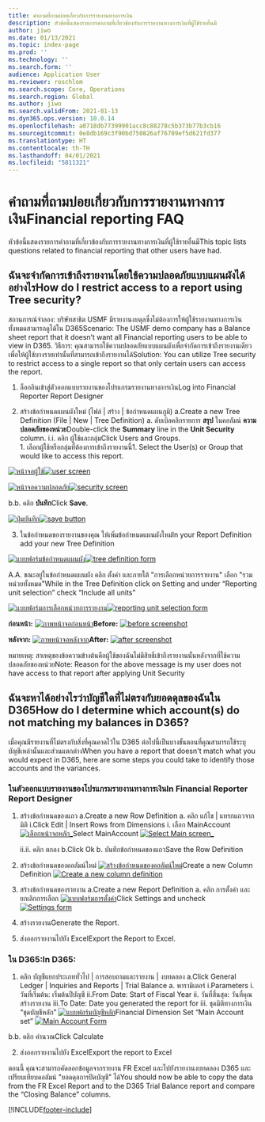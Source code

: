 ```yaml
---
title: คำถามที่ถามบ่อยเกี่ยวกับการรายงานทางการเงิน
description: หัวข้อนี้แสดงรายการคำถามที่เกี่ยวข้องกับการรายงานทางการเงินที่ผู้ใช้รายอื่นมี
author: jiwo
ms.date: 01/13/2021
ms.topic: index-page
ms.prod: ''
ms.technology: ''
ms.search.form: ''
audience: Application User
ms.reviewer: roschlom
ms.search.scope: Core, Operations
ms.search.region: Global
ms.author: jiwo
ms.search.validFrom: 2021-01-13
ms.dyn365.ops.version: 10.0.14
ms.openlocfilehash: a0718db77399901acc8c88278c5b373b77b3cb16
ms.sourcegitcommit: 0e8db169c3f90bd750826af76709ef5d621fd377
ms.translationtype: HT
ms.contentlocale: th-TH
ms.lasthandoff: 04/01/2021
ms.locfileid: "5811321"
---
```

# <a name="financial-reporting-faq"></a><span data-ttu-id="88afa-103">คำถามที่ถามบ่อยเกี่ยวกับการรายงานทางการเงิน</span><span class="sxs-lookup"><span data-stu-id="88afa-103">Financial reporting FAQ</span></span> 

<span data-ttu-id="88afa-104">หัวข้อนี้แสดงรายการคำถามที่เกี่ยวข้องกับการรายงานทางการเงินที่ผู้ใช้รายอื่นมี</span><span class="sxs-lookup"><span data-stu-id="88afa-104">This topic lists questions related to financial reporting that other users have had.</span></span> 


## <a name="how-do-i-restrict-access-to-a-report-using-tree-security"></a><span data-ttu-id="88afa-105">ฉันจะจํากัดการเข้าถึงรายงานโดยใช้ความปลอดภัยแบบแผนผังได้อย่างไร</span><span class="sxs-lookup"><span data-stu-id="88afa-105">How do I restrict access to a report using Tree security?</span></span>

<span data-ttu-id="88afa-106">สถานการณ์จำลอง: บริษัทสาธิต USMF มีรายงานงบดุลซึ่งไม่ต้องการให้ผู้ใช้รายงานทางการเงินทั้งหมดสามารถดูได้ใน D365</span><span class="sxs-lookup"><span data-stu-id="88afa-106">Scenario: The USMF demo company has a Balance sheet report that it doesn’t want all Financial reporting users to be able to view in D365.</span></span> <span data-ttu-id="88afa-107">วิธีการ: คุณสามารถใช้ความปลอดภัยแบบแผนผังเพื่อจํากัดการเข้าถึงรายงานเดียว เพื่อให้ผู้ใช้บางรายเท่านั้นที่สามารถเข้าถึงรายงานได้</span><span class="sxs-lookup"><span data-stu-id="88afa-107">Solution: You can utilize Tree security to restrict access to a single report so that only certain users can access the report.</span></span> 

1.  <span data-ttu-id="88afa-108">ล็อกอินเข้าสู่ตัวออกแบบรายงานของโปรแกรมรายงานทางการเงิน</span><span class="sxs-lookup"><span data-stu-id="88afa-108">Log into Financial Reporter Report Designer</span></span>

2.  <span data-ttu-id="88afa-109">สร้างข้อกำหนดแผนผังใหม่ (ไฟล์ | สร้าง | ข้อกำหนดแผนภูมิ) a.</span><span class="sxs-lookup"><span data-stu-id="88afa-109">Create a new Tree Definition (File | New | Tree Definition) a.</span></span>    <span data-ttu-id="88afa-110">ดับเบิลคลิกรายการ **สรุป** ในคอลัมน์ **ความปลอดภัยของหน่วย**</span><span class="sxs-lookup"><span data-stu-id="88afa-110">Double-click the **Summary** line in the **Unit Security** column.</span></span>
  <span data-ttu-id="88afa-111">i.</span><span class="sxs-lookup"><span data-stu-id="88afa-111">i.</span></span>    <span data-ttu-id="88afa-112">คลิก ผู้ใช้และกลุ่ม</span><span class="sxs-lookup"><span data-stu-id="88afa-112">Click Users and Groups.</span></span>  
          <span data-ttu-id="88afa-113">1.    เลือกผู้ใช้หรือกลุ่มที่ต้องการเข้าถึงรายงานนี้</span><span class="sxs-lookup"><span data-stu-id="88afa-113">1.    Select the User(s) or Group that would like to access this report.</span></span> 
          
<span data-ttu-id="88afa-114">[![หน้าจอผู้ใช้](./media/FR-FAQ_users.png)](./media/FR-FAQ_users.png)</span><span class="sxs-lookup"><span data-stu-id="88afa-114">[![user screen](./media/FR-FAQ_users.png)](./media/FR-FAQ_users.png)</span></span>

<span data-ttu-id="88afa-115">[![หน้าจอความปลอดภัย](./media/FR-FAQ_security.jpg)](./media/FR-FAQ_security.jpg)</span><span class="sxs-lookup"><span data-stu-id="88afa-115">[![security screen](./media/FR-FAQ_security.jpg)](./media/FR-FAQ_security.jpg)</span></span>

  <span data-ttu-id="88afa-116">b.</span><span class="sxs-lookup"><span data-stu-id="88afa-116">b.</span></span>    <span data-ttu-id="88afa-117">คลิก **บันทึก**</span><span class="sxs-lookup"><span data-stu-id="88afa-117">Click **Save**.</span></span>
  
<span data-ttu-id="88afa-118">[![ปุ่มบันทึก](./media/FR-FAQ_save.png)](./media/FR-FAQ_save.png)</span><span class="sxs-lookup"><span data-stu-id="88afa-118">[![save button](./media/FR-FAQ_save.png)](./media/FR-FAQ_save.png)</span></span>

3.  <span data-ttu-id="88afa-119">ในข้อกำหนดของรายงานของคุณ ให้เพิ่มข้อกำหนดแผนผังใหม่</span><span class="sxs-lookup"><span data-stu-id="88afa-119">In your Report Definition add your new Tree Definition</span></span>

<span data-ttu-id="88afa-120">[![แบบฟอร์มข้อกำหนดแผนผัง](./media/FR-FAQ_tree-definition.jpg)](./media/FR-FAQ_tree-definition.jpg)</span><span class="sxs-lookup"><span data-stu-id="88afa-120">[![tree definition form](./media/FR-FAQ_tree-definition.jpg)](./media/FR-FAQ_tree-definition.jpg)</span></span>

<span data-ttu-id="88afa-121">A.</span><span class="sxs-lookup"><span data-stu-id="88afa-121">A.</span></span>  <span data-ttu-id="88afa-122">ขณะอยู่ในข้อกำหนดแผนผัง คลิก ตั้งค่า และภายใต้ "การเลือกหน่วยการรายงาน" เลือก "รวมหน่วยทั้งหมด"</span><span class="sxs-lookup"><span data-stu-id="88afa-122">While in the Tree Definition click on Setting and under “Reporting unit selection” check “Include all units”</span></span>

<span data-ttu-id="88afa-123">[![แบบฟอร์มการเลือกหน่วยการรายงาน](./media/FR-FAQ_reporting-unit-selection.jpg)](./media/FR-FAQ_reporting-unit-selection.jpg)</span><span class="sxs-lookup"><span data-stu-id="88afa-123">[![reporting unit selection form](./media/FR-FAQ_reporting-unit-selection.jpg)](./media/FR-FAQ_reporting-unit-selection.jpg)</span></span>

<span data-ttu-id="88afa-124">**ก่อนหน้า:** [![ภาพหน้าจอก่อนหน้า](./media/FR-FAQ_before.png)](./media/FR-FAQ_before.png)</span><span class="sxs-lookup"><span data-stu-id="88afa-124">**Before:** [![before screenshot](./media/FR-FAQ_before.png)](./media/FR-FAQ_before.png)</span></span>

<span data-ttu-id="88afa-125">**หลังจาก:** [![ภาพหน้าจอหลังจาก](./media/FR-FAQ_after.png)](./media/FR-FAQ_after.png)</span><span class="sxs-lookup"><span data-stu-id="88afa-125">**After:** [![after screenshot](./media/FR-FAQ_after.png)](./media/FR-FAQ_after.png)</span></span>

<span data-ttu-id="88afa-126">หมายเหตุ: สาเหตุของข้อความข้างต้นคือผู้ใช้ของฉันไม่มีสิทธิ์เข้าถึงรายงานนั้นหลังจากที่ใช้ความปลอดภัยของหน่วย</span><span class="sxs-lookup"><span data-stu-id="88afa-126">Note: Reason for the above message is my user does not have access to that report after applying Unit Security</span></span>



## <a name="how-do-i-determine-which-accounts-do-not-matching-my-balances-in-d365"></a><span data-ttu-id="88afa-127">ฉันจะหาได้อย่างไรว่าบัญชีใดที่ไม่ตรงกับยอดดุลของฉันใน D365</span><span class="sxs-lookup"><span data-stu-id="88afa-127">How do I determine which account(s) do not matching my balances in D365?</span></span>

<span data-ttu-id="88afa-128">เมื่อคุณมีรายงานที่ไม่ตรงกับสิ่งที่คุณคาดไว้ใน D365 ต่อไปนี้เป็นบางขั้นตอนที่คุณสามารถใช้ระบุบัญชีเหล่านั้นและส่วนแตกต่าง</span><span class="sxs-lookup"><span data-stu-id="88afa-128">When you have a report that doesn't match what you would expect in D365, here are some steps you could take to identify those accounts and the variances.</span></span> 

### <a name="in-financial-reporter-report-designer"></a><span data-ttu-id="88afa-129">ในตัวออกแบบรายงานของโปรแกรมรายงานทางการเงิน</span><span class="sxs-lookup"><span data-stu-id="88afa-129">In Financial Reporter Report Designer</span></span>

1.  <span data-ttu-id="88afa-130">สร้างข้อกำหนดของแถว a.</span><span class="sxs-lookup"><span data-stu-id="88afa-130">Create a new Row Definition a.</span></span>    <span data-ttu-id="88afa-131">คลิก แก้ไข | แทรกแถวจากมิติ i.</span><span class="sxs-lookup"><span data-stu-id="88afa-131">Click Edit | Insert Rows from Dimensions i.</span></span>  <span data-ttu-id="88afa-132">เลือก MainAccount [![เลือกหน้าจอหลัก_](./media/FR-FAQ_selectmain_.png)](./media/FR-FAQ_selectmain_.png)</span><span class="sxs-lookup"><span data-stu-id="88afa-132">Select MainAccount [![Select Main screen_](./media/FR-FAQ_selectmain_.png)](./media/FR-FAQ_selectmain_.png)</span></span>
    
    <span data-ttu-id="88afa-133">ii.</span><span class="sxs-lookup"><span data-stu-id="88afa-133">ii.</span></span> <span data-ttu-id="88afa-134">คลิก ตกลง b.</span><span class="sxs-lookup"><span data-stu-id="88afa-134">Click Ok b.</span></span>    <span data-ttu-id="88afa-135">บันทึกข้อกำหนดของแถว</span><span class="sxs-lookup"><span data-stu-id="88afa-135">Save the Row Definition</span></span>

2.  <span data-ttu-id="88afa-136">สร้างข้อกำหนดของคอลัมน์ใหม่     [![สร้างข้อกำหนดของคอลัมน์ใหม่](./media/FR-FAQ_column.png)](./media/FR-FAQ_column.png)</span><span class="sxs-lookup"><span data-stu-id="88afa-136">Create a new Column Definition     [![Create a new column definition](./media/FR-FAQ_column.png)](./media/FR-FAQ_column.png)</span></span>

3.  <span data-ttu-id="88afa-137">สร้างข้อกำหนดของรายงาน a.</span><span class="sxs-lookup"><span data-stu-id="88afa-137">Create a new Report Definition a.</span></span>    <span data-ttu-id="88afa-138">คลิก การตั้งค่า และยกเลิกการเลือก [![แบบฟอร์มการตั้งค่า](./media/FR-FAQ_settings.png)](./media/FR-FAQ_settings.png)</span><span class="sxs-lookup"><span data-stu-id="88afa-138">Click Settings and uncheck [![Settings form](./media/FR-FAQ_settings.png)](./media/FR-FAQ_settings.png)</span></span>
   
4.  <span data-ttu-id="88afa-139">สร้างรายงาน</span><span class="sxs-lookup"><span data-stu-id="88afa-139">Generate the Report.</span></span> 

5.  <span data-ttu-id="88afa-140">ส่งออกรายงานไปยัง Excel</span><span class="sxs-lookup"><span data-stu-id="88afa-140">Export the Report to Excel.</span></span>

### <a name="in-d365"></a><span data-ttu-id="88afa-141">ใน D365:</span><span class="sxs-lookup"><span data-stu-id="88afa-141">In D365:</span></span> 
1.  <span data-ttu-id="88afa-142">คลิก บัญชีแยกประเภททั่วไป | การสอบถามและรายงาน | งบทดลอง a.</span><span class="sxs-lookup"><span data-stu-id="88afa-142">Click General Ledger | Inquiries and Reports | Trial Balance a.</span></span>    <span data-ttu-id="88afa-143">พารามิเตอร์ i.</span><span class="sxs-lookup"><span data-stu-id="88afa-143">Parameters i.</span></span>  <span data-ttu-id="88afa-144">วันที่เริ่มต้น: เริ่มต้นปีบัญชี ii.</span><span class="sxs-lookup"><span data-stu-id="88afa-144">From Date: Start of Fiscal Year ii.</span></span> <span data-ttu-id="88afa-145">วันที่สิ้นสุด: วันที่คุณสร้างรายงาน iii.</span><span class="sxs-lookup"><span data-stu-id="88afa-145">To Date: Date you generated the report for iii.</span></span>    <span data-ttu-id="88afa-146">ชุดมิติทางการเงิน “ชุดบัญชีหลัก” [![แบบฟอร์มบัญชีหลัก](./media/FR-FAQ_mainacct.png)](./media/FR-FAQ_mainacct.png)</span><span class="sxs-lookup"><span data-stu-id="88afa-146">Financial Dimension Set “Main Account set” [![Main Account Form](./media/FR-FAQ_mainacct.png)](./media/FR-FAQ_mainacct.png)</span></span>
      
  <span data-ttu-id="88afa-147">b.</span><span class="sxs-lookup"><span data-stu-id="88afa-147">b.</span></span>    <span data-ttu-id="88afa-148">คลิก คำนวณ</span><span class="sxs-lookup"><span data-stu-id="88afa-148">Click Calculate</span></span>

2.  <span data-ttu-id="88afa-149">ส่งออกรายงานไปยัง Excel</span><span class="sxs-lookup"><span data-stu-id="88afa-149">Export the report to Excel</span></span>

<span data-ttu-id="88afa-150">ตอนนี้ คุณจะสามารถคัดลอกข้อมูลจากรายงาน FR Excel และไปยังรายงานงบทดลอง D365 และเปรียบเทียบคอลัมน์ "ยอดดุลการปิดบัญชี" ได้</span><span class="sxs-lookup"><span data-stu-id="88afa-150">You should now be able to copy the data from the FR Excel Report and to the D365 Trial Balance report and compare the “Closing Balance” columns.</span></span>


[!INCLUDE[footer-include](../../includes/footer-banner.md)]